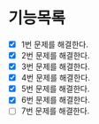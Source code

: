 # 기능목록
- [x] 1번 문제를 해결한다.
- [x] 2번 문제를 해결한다.
- [x] 3번 문제를 해결한다.
- [x] 4번 문제를 해결한다.
- [x] 5번 문제를 해결한다.
- [x] 6번 문제를 해결한다.
- [ ] 7번 문제를 해결한다.